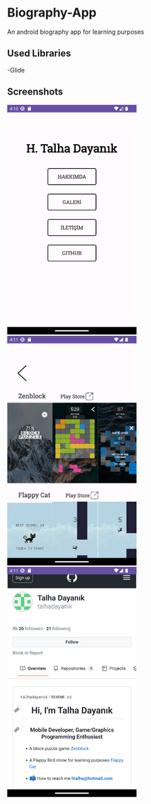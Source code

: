 # Biography-App
An android biography app for learning purposes

## Used Libraries
-Glide

## Screenshots
<img src="BiographyApp/ss0.png" width=300>
<img src="BiographyApp/ss1.png" width=300>
<img src="BiographyApp/ss2.png" width=300>
